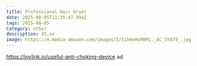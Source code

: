 ```yaml
---
title: Professional Hair Dryer
date: 2025-08-05T11:35:47.994Z
tags: 2025-08-05
Category: other
description: 45.xx
image: https://m.media-amazon.com/images/I/51h6eHuRWPL._AC_SY879_.jpg
---
```

https://joylink.io/useful-anti-choking-device    ad